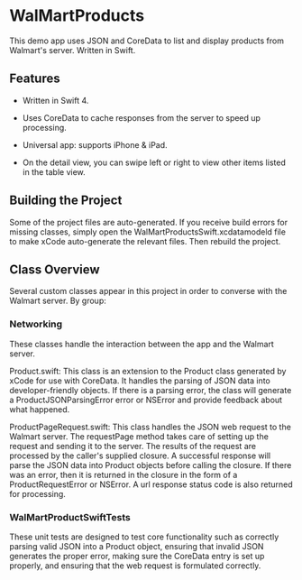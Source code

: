 # WalMartProducts
This demo app uses JSON and CoreData to list and display products from Walmart's server. Written in Swift.

## Features

- Written in Swift 4.

- Uses CoreData to cache responses from the server to speed up processing.

- Universal app: supports iPhone & iPad.

- On the detail view, you can swipe left or right to view other items listed in the table view.

## Building the Project
Some of the project files are auto-generated. If you receive build errors for missing classes, simply open the WalMartProductsSwift.xcdatamodeld file to make xCode auto-generate the relevant files. Then rebuild the project.

## Class Overview
Several custom classes appear in this project in order to converse with the Walmart server. By group:
### Networking
These classes handle the interaction between the app and the Walmart server.

Product.swift: This class is an extension to the Product class generated by xCode for use with CoreData. It handles the parsing of JSON data into developer-friendly objects.
If there is a parsing error, the class will generate a ProductJSONParsingError error or NSError and provide feedback about what happened.

ProductPageRequest.swift: This class handles the JSON web request to the Walmart server. The requestPage method takes care of setting up the request and sending it to the server. The results of the request are processed by the caller's supplied closure.
A successful response will parse the JSON data into Product objects before calling the closure. If there was an error, then it is returned in the closure in the form of a ProductRequestError or NSError. A url response status code is also returned for processing.

### WalMartProductSwiftTests
These unit tests are designed to test core functionality such as correctly parsing valid JSON into a Product object, ensuring that invalid JSON generates the proper error, making sure the CoreData entry is set up properly, and ensuring that the web request is formulated correctly.
